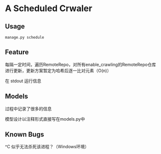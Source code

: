 # A Scheduled Crwaler

## Usage
`manage.py schedule`

## Feature
每隔一定时间，遍历RemoteRepo，对所有enable_crawling的RemoteRepo仓库进行更新，更新方案暂定为哈希后逐一比对元素（O(n)）

在 stdout 运行信息

## Models
过程中记录了很多的信息

模型设计以注释形式直接写在models.py中


## Known Bugs
^C 似乎无法杀死该进程？（Windows环境）